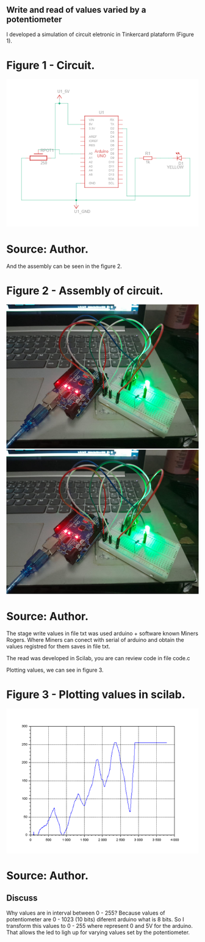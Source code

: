 ## Write and read of values varied by a potentiometer

I developed a simulation of circuit eletronic in Tinkercard plataform (Figure 1).

# Figure 1 - Circuit.

![title](circuito.png)

# Source: Author.

And the assembly can be seen in the figure 2.

# Figure 2 - Assembly of circuit.

![|=35%x](assembly_circuit2.png "title-1") ![|=35%x](assembly_circuit2.png "title-2")

# Source: Author.

The stage write values in file txt was used arduino + software known Miners Rogers. Where Miners can conect with serial of arduino and obtain the values registred for them saves in file txt.

The read was developed in Scilab, you are can review code in file code.c

Plotting values, we can see in figure 3.

# Figure 3 - Plotting values in scilab.

![Graph](graph.png)

# Source: Author.

## Discuss
Why values are in interval between 0 - 255?
Because values of potentiometer are 0 - 1023 (10 bits) diferent arduino what is 8 bits. So I transform this values to 0 - 255 where represent 0 and 5V for the arduino.
That allows the led to ligh up for varying values set by the potentiometer.

